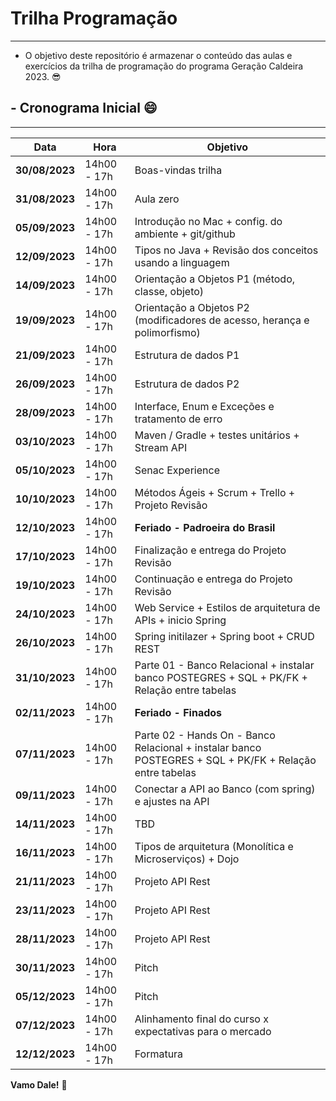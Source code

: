 # Trilha Programação
---
- O objetivo deste repositório é armazenar o conteúdo das aulas e exercícios da trilha de programação do programa Geração Caldeira 2023. 😎

## - Cronograma Inicial :smile:
---

| Data | Hora | Objetivo |
| - | - | - |
| **30/08/2023** | 14h00 - 17h | Boas-vindas trilha |
| **31/08/2023** | 14h00 - 17h | Aula zero |
| **05/09/2023** | 14h00 - 17h | Introdução no Mac + config. do ambiente + git/github |
| **12/09/2023** | 14h00 - 17h | Tipos no Java + Revisão dos conceitos usando a linguagem |
| **14/09/2023** | 14h00 - 17h | Orientação a Objetos P1 (método, classe, objeto) |
| **19/09/2023** | 14h00 - 17h | Orientação a Objetos P2 (modificadores de acesso, herança e polimorfismo) |
| **21/09/2023** | 14h00 - 17h | Estrutura de dados P1 |
| **26/09/2023** | 14h00 - 17h | Estrutura de dados P2 |
| **28/09/2023** | 14h00 - 17h | Interface, Enum e Exceções e tratamento de erro |
| **03/10/2023** | 14h00 - 17h | Maven / Gradle + testes unitários + Stream API|
| **05/10/2023** | 14h00 - 17h | Senac Experience |
| **10/10/2023** | 14h00 - 17h | Métodos Ágeis + Scrum + Trello + Projeto Revisão |
| **12/10/2023** | 14h00 - 17h | **Feriado - Padroeira do Brasil** |
| **17/10/2023** | 14h00 - 17h | Finalização e entrega do Projeto Revisão |
| **19/10/2023** | 14h00 - 17h | Continuação e entrega do Projeto Revisão |
| **24/10/2023** | 14h00 - 17h | Web Service + Estilos de arquitetura de APIs + inicio Spring |
| **26/10/2023** | 14h00 - 17h | Spring initilazer + Spring boot + CRUD REST |
| **31/10/2023** | 14h00 - 17h | Parte 01 - Banco Relacional + instalar banco POSTEGRES + SQL + PK/FK + Relação entre tabelas|
| **02/11/2023** | 14h00 - 17h | **Feriado - Finados** |
| **07/11/2023** | 14h00 - 17h | Parte 02 - Hands On - Banco Relacional + instalar banco POSTEGRES + SQL + PK/FK + Relação entre tabelas |
| **09/11/2023** | 14h00 - 17h | Conectar a API ao Banco (com spring) e ajustes na API |
| **14/11/2023** | 14h00 - 17h | TBD |
| **16/11/2023** | 14h00 - 17h | Tipos de arquitetura (Monolítica e Microserviços) + Dojo |
| **21/11/2023** | 14h00 - 17h | Projeto API Rest |
| **23/11/2023** | 14h00 - 17h | Projeto API Rest |
| **28/11/2023** | 14h00 - 17h | Projeto API Rest |
| **30/11/2023** | 14h00 - 17h | Pitch |
| **05/12/2023** | 14h00 - 17h | Pitch |
| **07/12/2023** | 14h00 - 17h | Alinhamento final do curso x expectativas para o mercado |
| **12/12/2023** | 14h00 - 17h | Formatura |

**Vamo Dale!** 🚀
